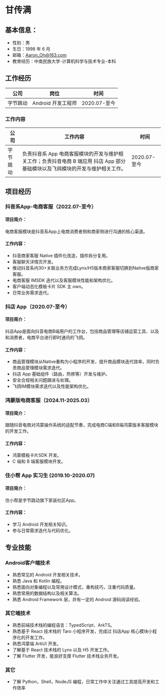# 甘传满
## 基本信息：
- 性别：男
- 生日：1998 年 6 月
- 邮箱：Aaron_Oh@163.com
- 教育经历：中南民族大学-计算机科学与技术专业-本科

## 工作经历
| 公司     | 岗位 | 时间 |
| ----------- | ----------- | ----------- | 
| 字节跳动     | Android 开发工程师       | 2020.07-至今 |

### 工作内容
| 公司     | 工作内容 | 时间 |
| ----------- | ----------- | ----------- | 
| 字节跳动     | 负责抖音系 App 电商客服模块的开发与维护相关工作；负责抖音电商 B 端应用 抖店 App 部分基础模块以及飞鸽模块的开发与维护相关工作。      | 2020.07-至今 |


## 项目经历
### 抖音系App-电商客服（2022.07-至今）
#### 项目简介：
电商客服模块是抖音系App上电商消费者侧和商家侧进行沟通的核心渠道。
#### 工作内容：
- 抖音商家客服 Native 插件化改造，插件拆分复用。
- 客服聊天详情页开发。
- 推动抖音系内30+关联业务方完成Lynx/H5版本商家客服切换到Native版商家客服。
- 电商客服 IMSDK 迭代以及客服模块性能和架构优化。
- 客户端动态化模板卡片 SDK 主 own。
- 日常业务需求迭代。

### 抖店 App（2020.07-至今）
#### 项目简介：
抖店App是面向抖音电商B端用户的工作台，包括商品管理等店铺运营工具、以及和消费者，电商平台进行即时通讯的飞鸽。
#### 工作内容：
- 商品管理模块从Native重构为小程序的开发，提升商品模块迭代效率，同时负责商品管理模块需求迭代。
- 抖店 App 基础组件（路由，热修等）开发与维护。
- 安全合规相关问题跟进与处理。
- 飞鸽IM模块需求迭代以及性能架构优化。

### 鸿蒙版电商客服（2024.11-2025.03）
#### 项目简介：
跟随抖音电商对鸿蒙操作系统的适配节奏，完成电商C端和B端鸿蒙版本客服模块的开发工作。
#### 工作内容：
- 鸿蒙模板卡片SDK 开发。
- C 端和 B 端客服模块开发。

### 住小帮 App 实习生 (2019.10-2020.07)
#### 项目简介：
住小帮是字节跳动旗下家装社区App。
#### 工作内容：
- 学习 Android 开发相关知识。
- 参与日常需求迭代与代码优化。


## 专业技能
### Android客户端技术
- 熟悉常见的 Android 开发相关技术。
- 熟悉 Java 和 Kotlin 编程。
- 熟悉面向对象编程以及常用设计模式，重构技巧，注重代码质量。
- 熟悉常用的数据结构以及相关算法。
- 熟悉 Android Framework 层，并有一定的 Android 源码阅读经验。

### 其它端技术
- 熟悉前端技术栈的编程语言：TypedScript、ArkTS。
- 熟悉基于 React 技术栈的 Taro 小程序开发，完成过 抖店App 核心模块小程序化的开发工作。
- 熟悉鸿蒙端 ArkUI 开发。
- 了解基于 React 技术栈的 Lynx 以及 H5 开发工作。
- 了解 Flutter 开发，能良好支撑 Flutter 技术栈业务开发。

### 其它
- 了解 Python，Shell，NodeJS 编程，日常工作中关注通过工具提高开发和工作效率